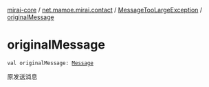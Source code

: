 [mirai-core](../../index.md) / [net.mamoe.mirai.contact](../index.md) / [MessageTooLargeException](index.md) / [originalMessage](./original-message.md)

# originalMessage

`val originalMessage: `[`Message`](../../net.mamoe.mirai.message.data/-message/index.md)

原发送消息

